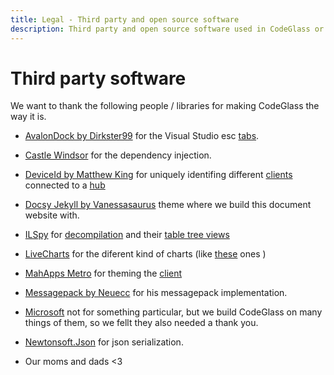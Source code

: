```yaml
---
title: Legal - Third party and open source software
description: Third party and open source software used in CodeGlass or others we would like to thank.
---
```


# Third party software

We want to thank the following people / libraries for making CodeGlass the way it is.

- [AvalonDock by Dirkster99](https://github.com/Dirkster99/AvalonDock) for the Visual Studio esc [tabs](../views/ApplicationInstanceDockWindow.md).
- [Castle Windsor](http://www.castleproject.org/projects/windsor/) for the dependency injection.
- [DeviceId by Matthew King](https://github.com/MatthewKing/DeviceId) for uniquely identifing different [clients](../features/CodeGlassClient.md) connected to a [hub](../features/CodeGlassHub.md)
- [Docsy Jekyll by Vanessasaurus](https://github.com/vsoch/docsy-jekyll) theme where we build this document website with. 
- [ILSpy](https://github.com/icsharpcode/ILSpy/) for [decompilation](../features/Decompilation.md) and their [table tree views](../views/ApplicationInstanceDockWindow/StatisticsWindow.md)
- [LiveCharts](https://lvcharts.net/) for the diferent kind of charts (like [these](../views/ApplicationInstanceDockWindow/PerformanceView.md) ones )
- [MahApps Metro](https://github.com/MahApps/MahApps.Metro) for theming the [client](../features/CodeGlassClient.md)
- [Messagepack by Neuecc](https://github.com/neuecc/MessagePack-CSharp) for his messagepack implementation.
- [Microsoft](https://www.microsoft.com/) not for something particular, but we build CodeGlass on many things of them, so we fellt they also needed a thank you.
- [Newtonsoft.Json](https://github.com/JamesNK/Newtonsoft.Json) for json serialization.

- Our moms and dads <3




